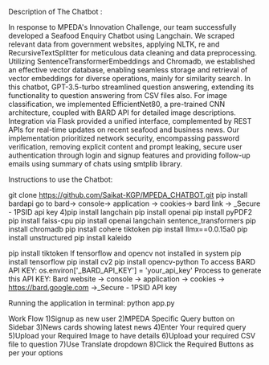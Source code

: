 Description of The Chatbot :

In response to MPEDA's Innovation Challenge, our team successfully developed a Seafood Enquiry Chatbot using Langchain. We scraped relevant data from government websites, applying NLTK, re and RecursiveTextSplitter for meticulous data cleaning and data preprocessing. Utilizing SentenceTransformerEmbeddings and Chromadb, we established an effective vector database, enabling seamless storage and retrieval of vector embeddings for diverse operations, mainly for similarity search. In this chatbot, GPT-3.5-turbo streamlined question answering, extending its functionality to question answering from CSV files also. For image classification, we implemented EfficientNet80, a pre-trained CNN architecture, coupled with BARD API for detailed image descriptions. Integration via Flask provided a unified interface, complemented by REST APIs for real-time updates on recent seafood and business news. Our implementation prioritized network security, encompassing password verification, removing explicit content and prompt leaking, secure user authentication through login and signup features and providing follow-up emails using summary of chats using smtplib library.

Instructions to use the Chatbot:

git clone https://github.com/Saikat-KGP/MPEDA_CHATBOT.git
pip install bardapi
go to bard-> console-> application -> cookies-> bard link -> _Secure - 1PSID api key 4)pip install langchain
pip install openai
pip install pyPDF2
pip install faiss-cpu
pip install openai langchain sentence_transformers
pip install chromadb
pip install cohere tiktoken
pip install llmx==0.0.15a0
pip install unstructured
pip install kaleido

pip install tiktoken If tensorflow and opencv not installed in system pip install tensorflow pip install cv2 pip install opencv-python
To access BARD API KEY: os.environ['_BARD_API_KEY'] = 'your_api_key' Process to generate this API KEY: Bard website -> console -> application -> cookies -> https://bard.google.com ->_Secure - 1PSID API key

Running the application in terminal: python app.py

Work Flow 1)Signup as new user 2)MPEDA Specific Query button on Sidebar 3)News cards showing latest news 4)Enter Your required query 5)Upload your Required Image to have details 6)Upload your required CSV file to question 7)Use Translate dropdown 8)Click the Required Buttons as per your options
